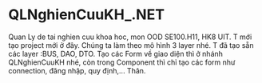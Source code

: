 # QLNghienCuuKH_.NET
Quan Ly de tai nghien cuu khoa hoc, mon OOD SE100.H11, HK8 UIT.
T mới tạo project mới ở đây.
Chúng ta làm theo mô hình 3 layer nhé.
T đã tạo sẵn các layer :BUS, DAO, DTO.
Tạo các Form về giao diện thì ở nhánh QLNghienCuuKH nhé, còn trong Component thì chỉ tạo các form như connection, đăng nhập, quy định,...
Thân.
